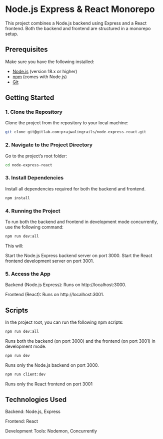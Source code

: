 # Node.js Express & React Monorepo

This project combines a Node.js backend using Express and a React frontend. Both the backend and frontend are structured in a monorepo setup.


## Prerequisites

Make sure you have the following installed:

- [Node.js](https://nodejs.org/) (version 18.x or higher)
- [npm](https://www.npmjs.com/) (comes with Node.js)
- [Git](https://git-scm.com/)

## Getting Started

### 1. Clone the Repository

Clone the project from the repository to your local machine:

```bash
git clone git@gitlab.com:prajwalingrails/node-express-react.git
```

### 2. Navigate to the Project Directory

Go to the project’s root folder:

```bash
cd node-express-react
```

### 3. Install Dependencies

Install all dependencies required for both the backend and frontend.

```bash
npm install
```
### 4. Running the Project

To run both the backend and frontend in development mode concurrently, use the following command:

```bash
npm run dev:all
```

This will:

Start the Node.js Express backend server on port 3000.
Start the React frontend development server on port 3001.

### 5. Access the App

Backend (Node.js Express): Runs on http://localhost:3000.

Frontend (React): Runs on http://localhost:3001.

## Scripts
In the project root, you can run the following npm scripts:

```bash
npm run dev:all
```

Runs both the backend (on port 3000) and the frontend (on port 3001) in development mode.

```bash
npm run dev
```
Runs only the Node.js backend on port 3000.
```bash
npm run client:dev
```
Runs only the React frontend on port 3001

## Technologies Used
Backend: Node.js, Express

Frontend: React

Development Tools: Nodemon, Concurrently



